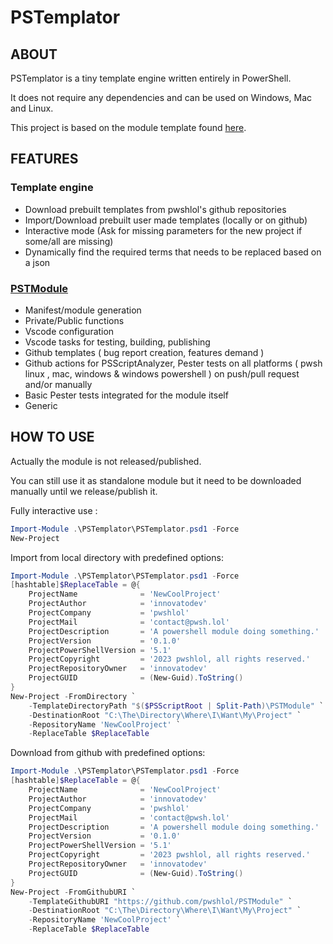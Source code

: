 # PSTemplator

## ABOUT

PSTemplator is a tiny template engine written entirely in PowerShell.

It does not require any dependencies and can be used on Windows, Mac and Linux.

This project is based on the module template found [here](https://github.com/pwshlol/PSTModule).

## FEATURES

### Template engine

- Download prebuilt templates from pwshlol's github repositories
- Import/Download prebuilt user made templates (locally or on github)
- Interactive mode (Ask for missing parameters for the new project if some/all are missing)
- Dynamically find the required terms that needs to be replaced based on a json

### [PSTModule](https://github.com/pwshlol/PSTModule)

- Manifest/module generation
- Private/Public functions
- Vscode configuration
- Vscode tasks for testing, building, publishing
- Github templates ( bug report creation, features demand )
- Github actions for PSScriptAnalyzer, Pester tests on all platforms ( pwsh linux , mac, windows & windows powershell ) on push/pull request and/or manually
- Basic Pester tests integrated for the module itself
- Generic

## HOW TO USE

Actually the module is not released/published.

You can still use it as standalone module but it need to be downloaded manually until we release/publish it.

Fully interactive use :

```powershell
Import-Module .\PSTemplator\PSTemplator.psd1 -Force
New-Project
```

Import from local directory with predefined options:

```powershell
Import-Module .\PSTemplator\PSTemplator.psd1 -Force
[hashtable]$ReplaceTable = @{
    ProjectName              = 'NewCoolProject'
    ProjectAuthor            = 'innovatodev'
    ProjectCompany           = 'pwshlol'
    ProjectMail              = 'contact@pwsh.lol'
    ProjectDescription       = 'A powershell module doing something.'
    ProjectVersion           = '0.1.0'
    ProjectPowerShellVersion = '5.1'
    ProjectCopyright         = '2023 pwshlol, all rights reserved.'
    ProjectRepositoryOwner   = 'innovatodev'
    ProjectGUID              = (New-Guid).ToString()
}
New-Project -FromDirectory `
    -TemplateDirectoryPath "$($PSScriptRoot | Split-Path)\PSTModule" `
    -DestinationRoot "C:\The\Directory\Where\I\Want\My\Project" `
    -RepositoryName 'NewCoolProject' `
    -ReplaceTable $ReplaceTable
```

Download from github with predefined options:

```powershell
Import-Module .\PSTemplator\PSTemplator.psd1 -Force
[hashtable]$ReplaceTable = @{
    ProjectName              = 'NewCoolProject'
    ProjectAuthor            = 'innovatodev'
    ProjectCompany           = 'pwshlol'
    ProjectMail              = 'contact@pwsh.lol'
    ProjectDescription       = 'A powershell module doing something.'
    ProjectVersion           = '0.1.0'
    ProjectPowerShellVersion = '5.1'
    ProjectCopyright         = '2023 pwshlol, all rights reserved.'
    ProjectRepositoryOwner   = 'innovatodev'
    ProjectGUID              = (New-Guid).ToString()
}
New-Project -FromGithubURI `
    -TemplateGithubURI "https://github.com/pwshlol/PSTModule" `
    -DestinationRoot "C:\The\Directory\Where\I\Want\My\Project" `
    -RepositoryName 'NewCoolProject' `
    -ReplaceTable $ReplaceTable
```
